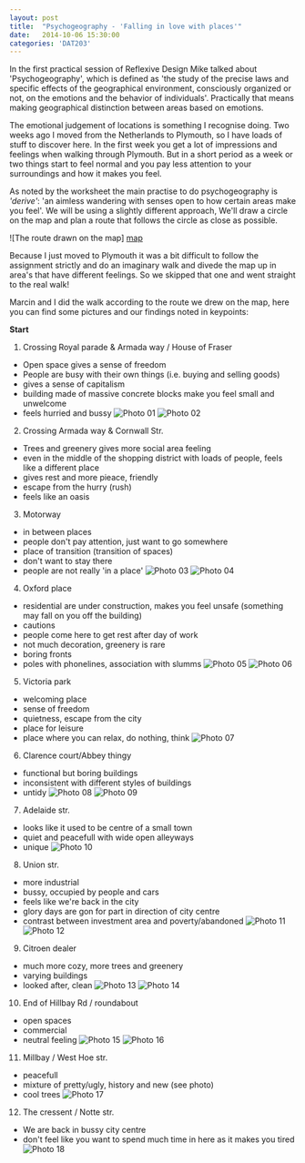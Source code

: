 ```yaml
---
layout: post
title:  "Psychogeography - 'Falling in love with places'"
date:   2014-10-06 15:30:00
categories: 'DAT203'
---
```


In the first practical session of Reflexive Design Mike talked about 'Psychogeography', which is defined as 'the study of the precise laws and specific effects of the geographical environment, consciously organized or not, on the emotions and the behavior of individuals'. Practically that means making geographical distinction between areas based on emotions.

The emotional judgement of locations is something I recognise doing. Two weeks ago I moved from the Netherlands to Plymouth, so I have loads of stuff to discover here. In the first week you get a lot of impressions and feelings when walking through Plymouth. But in a short period as a week or two things start to feel normal and you pay less attention to your surroundings and how it makes you feel. 

As noted by the worksheet the main practise to do psychogeography is *'derive'*: 'an aimless wandering with senses open to how certain areas make you feel'. We will be using a slightly different approach, We'll draw a circle on the map and plan a route that follows the circle as close as possible. 

![The route drawn on the map] [map]

Because I just moved to Plymouth it was a bit difficult to follow the assignment strictly and do an imaginary walk and divede the map up in area's that have different feelings. So we skipped that one and went straight to the real walk!

Marcin and I did the walk according to the route we drew on the map, here you can find some pictures and our findings noted in keypoints:

**Start**

1. Crossing Royal parade & Armada way / House of Fraser
- Open space gives a sense of freedom
- People are busy with their own things (i.e. buying and selling goods)
- gives a sense of capitalism
- building made of massive concrete blocks make you feel small and unwelcome
- feels hurried and bussy
![Photo 01][photo01]
![Photo 02][photo02]

2. Crossing Armada way & Cornwall Str.
- Trees and greenery gives more social area feeling
- even in the middle of the shopping district with loads of people, feels like a different place
- gives rest and more pieace, friendly
- escape from the hurry (rush)
- feels like an oasis

3. Motorway
- in between places
- people don't pay attention, just want to go somewhere
- place of transition (transition of spaces)
- don't want to stay there
- people are not really 'in a place'
![Photo 03][photo03]
![Photo 04][photo04]

4. Oxford place
- residential are under construction, makes you feel unsafe (something may fall on you off the building)
- cautions
- people come here to get rest after day of work
- not much decoration, greenery is rare
- boring fronts
- poles with phonelines, association with slumms
![Photo 05][photo05]
![Photo 06][photo06]

5. Victoria park
- welcoming place
- sense of freedom
- quietness, escape from the city
- place for leisure
- place where you can relax, do nothing, think
![Photo 07][photo07]

6. Clarence court/Abbey thingy
- functional but boring buildings
- inconsistent with different styles of buildings
- untidy
![Photo 08][photo08]
![Photo 09][photo09]

7. Adelaide str.
- looks like it used to be centre of a small town
- quiet and peacefull with wide open alleyways
- unique
![Photo 10][photo10]

8. Union str.
- more industrial
- bussy, occupied by people and cars
- feels like we're back in the city
- glory days are gon for part in direction of city centre
- contrast between investment area and poverty/abandoned
![Photo 11][photo11]
![Photo 12][photo12]

9. Citroen dealer
- much more cozy, more trees and greenery
- varying buildings
- looked after, clean
![Photo 13][photo13]
![Photo 14][photo14]

10. End of Hillbay Rd / roundabout
- open spaces
- commercial
- neutral feeling
![Photo 15][photo15]
![Photo 16][photo16]

11. Millbay / West Hoe str.
- peacefull
- mixture of pretty/ugly, history and new (see photo)
- cool trees
![Photo 17][photo17]

12. The cressent / Notte str.
- We are back in bussy city centre
- don't feel like you want to spend much time in here as it makes you tired
![Photo 18][photo18]

[map]: /assets/images/DAT203_psychogeo_map.JPG
[photo01]: /assets/images/DAT203_psychogeo_01.JPG
[photo02]: /assets/images/DAT203_psychogeo_02.JPG
[photo03]: /assets/images/DAT203_psychogeo_03.JPG
[photo04]: /assets/images/DAT203_psychogeo_04.JPG
[photo05]: /assets/images/DAT203_psychogeo_05.JPG
[photo06]: /assets/images/DAT203_psychogeo_06.JPG
[photo07]: /assets/images/DAT203_psychogeo_07.JPG
[photo08]: /assets/images/DAT203_psychogeo_08.JPG
[photo09]: /assets/images/DAT203_psychogeo_09.JPG
[photo10]: /assets/images/DAT203_psychogeo_10.JPG
[photo11]: /assets/images/DAT203_psychogeo_11.JPG
[photo12]: /assets/images/DAT203_psychogeo_12.JPG
[photo13]: /assets/images/DAT203_psychogeo_13.JPG
[photo14]: /assets/images/DAT203_psychogeo_14.JPG
[photo15]: /assets/images/DAT203_psychogeo_15.JPG
[photo16]: /assets/images/DAT203_psychogeo_16.JPG
[photo17]: /assets/images/DAT203_psychogeo_17.JPG
[photo18]: /assets/images/DAT203_psychogeo_18.JPG
